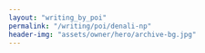 ```yaml
---
layout: "writing_by_poi"
permalink: "/writing/poi/denali-np"
header-img: "assets/owner/hero/archive-bg.jpg"
---
```

